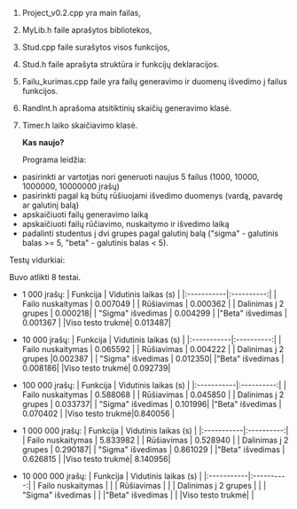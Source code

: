 1. Project_v0.2.cpp yra main failas,
2. MyLib.h faile aprašytos bibliotekos,
3. Stud.cpp faile surašytos visos funkcijos,
4. Stud.h faile aprašyta struktūra ir funkcijų deklaracijos.
5. Failu_kurimas.cpp faile yra failų generavimo ir duomenų išvedimo į failus funkcijos.
6. RandInt.h aprašoma atsitiktinių skaičių generavimo klasė.
7. Timer.h laiko skaičiavimo klasė.

   **Kas naujo?**

   Programa leidžia:
* pasirinkti ar vartotjas nori generuoti naujus 5 failus (1000, 10000, 1000000, 10000000 įrašų)
* pasirinkti pagal ką būtų rūšiuojami išvedimo duomenys (vardą, pavardę ar galutinį balą)
* apskaičiuoti failų generavimo laiką
* apskaičiuoti failų rūčiavimo, nuskaitymo ir išvedimo laiką
* padalinti studentus į dvi grupes pagal galutinį balą ("sigma" - galutinis balas >= 5, "beta" - galutinis balas < 5).

Testų vidurkiai:

Buvo atlikti 8 testai.

* 1 000 įrašų:
  | Funkcija   | Vidutinis laikas (s)   |
  |:-----------|:----------:|
  | Failo nuskaitymas       |   0.007049 | 
  | Rūšiavimas        |   0.000362   | 
  | Dalinimas į 2 grupes     | 0.000218|
  | "Sigma" išvedimas |  0.004299  |
  |"Beta" išvedimas | 0.001367 |
  |Viso testo trukmė| 0.013487|


* 10 000 įrašų:
  | Funkcija   | Vidutinis laikas (s)   |
  |:-----------|:----------:|
  | Failo nuskaitymas       |  0.065592  | 
  | Rūšiavimas        |     0.004222 | 
  | Dalinimas į 2 grupes     |0.002387 |
  | "Sigma" išvedimas |    0.012350|
  |"Beta" išvedimas |  0.008186|
  |Viso testo trukmė| 0.092739|


* 100 000 įrašų:
  | Funkcija   | Vidutinis laikas (s)   |
  |:-----------|:----------:|
  | Failo nuskaitymas       | 0.588068   | 
  | Rūšiavimas        |   0.045850   | 
  | Dalinimas į 2 grupes     | 0.033737|
  | "Sigma" išvedimas |    0.101996|
  |"Beta" išvedimas | 0.070402 |
  |Viso testo trukmė|0.840056 |


* 1 000 000 įrašų:
  | Funkcija   | Vidutinis laikas (s)   |
  |:-----------|:----------:|
  | Failo nuskaitymas       |  5.833982  | 
  | Rūšiavimas        |  0.528940    | 
  | Dalinimas į 2 grupes     | 0.290187|
  | "Sigma" išvedimas |  0.861029  |
  |"Beta" išvedimas | 0.626815 |
  |Viso testo trukmė| 8.140956|


* 10 000 000 įrašų:
  | Funkcija   | Vidutinis laikas (s)   |
  |:-----------|:----------:|
  | Failo nuskaitymas       |    | 
  | Rūšiavimas        |      | 
  | Dalinimas į 2 grupes     | |
  | "Sigma" išvedimas |    |
  |"Beta" išvedimas |  |
  |Viso testo trukmė| |
